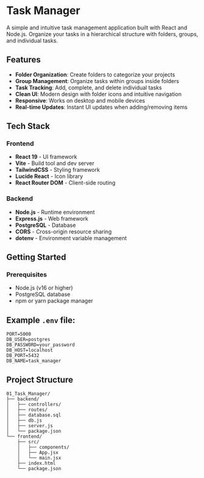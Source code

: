 # Task Manager

A simple and intuitive task management application built with React and Node.js. Organize your tasks in a hierarchical structure with folders, groups, and individual tasks.

## Features

- **Folder Organization**: Create folders to categorize your projects
- **Group Management**: Organize tasks within groups inside folders  
- **Task Tracking**: Add, complete, and delete individual tasks
- **Clean UI**: Modern design with folder icons and intuitive navigation
- **Responsive**: Works on desktop and mobile devices
- **Real-time Updates**: Instant UI updates when adding/removing items

## Tech Stack

### Frontend
- **React 19** - UI framework
- **Vite** - Build tool and dev server
- **TailwindCSS** - Styling framework
- **Lucide React** - Icon library
- **React Router DOM** - Client-side routing

### Backend  
- **Node.js** - Runtime environment
- **Express.js** - Web framework
- **PostgreSQL** - Database
- **CORS** - Cross-origin resource sharing
- **dotenv** - Environment variable management

## Getting Started

### Prerequisites
- Node.js (v16 or higher)
- PostgreSQL database
- npm or yarn package manager

## Example `.env` file:
   ```env
   PORT=5000
   DB_USER=postgres
   DB_PASSWORD=your_password
   DB_HOST=localhost
   DB_PORT=5432
   DB_NAME=task_manager
   ```

## Project Structure

```
01_Task_Manager/
├── backend/
│   ├── controllers/
│   ├── routes/
│   ├── database.sql
│   ├── db.js
│   ├── server.js
│   └── package.json
└── frontend/
    ├── src/
    │   ├── components/
    │   ├── App.jsx
    │   └── main.jsx
    ├── index.html
    └── package.json
```


